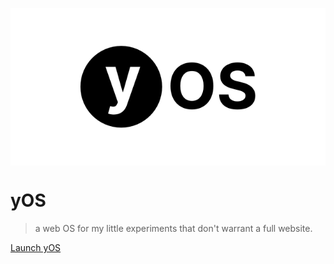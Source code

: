 
<p>
  <img alt="Y OS" src="./design_files/gh-card.png" align="center" />
</p>

# yOS
> a web OS for my little experiments that don't warrant a full website.

[Launch yOS](https://yos.vercel.app)
